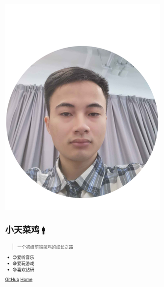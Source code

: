 <!--
 * @Author: xiaotian
 * @Date: 2022-06-23 12:18:20
 * @LastEditors: xiaotian
 * @LastEditTime: 2023-06-11 23:57:53
 * @Description: 
-->
![logo](_media/icon.svg)

# 小天菜鸡 <small>🚹</small>

> 一个初级前端菜鸡的成长之路

- 😊爱听音乐
- 😁爱玩游戏
- 😎喜欢钻研

[GitHub](https://github.com/luotianwens)
[Home](/index)